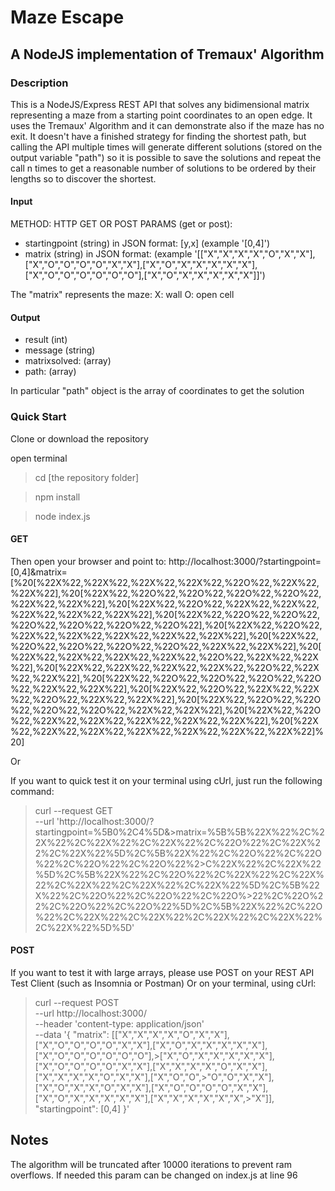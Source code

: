 # Maze Escape

## A NodeJS implementation of Tremaux' Algorithm

### Description

This is a NodeJS/Express REST API that solves any bidimensional matrix representing a maze from a starting point coordinates to an open edge.
It uses the Tremaux' Algorithm and it can demonstrate also if the maze has no exit.
It doesn't have a finished strategy for finding the shortest path, but calling the API multiple times will generate different solutions (stored on the output variable "path") so it is possible to save the solutions and repeat the call n times to get a reasonable number of solutions to be ordered by their lengths so to discover the shortest.

#### Input

METHOD: HTTP GET OR POST
PARAMS (get or post): 
- startingpoint (string) in JSON format: [y,x] (example '[0,4]')
- matrix (string) in JSON format: (example '[["X","X","X","X","O","X","X"],["X","O","O","O","O","X","X"],["X","O","X","X","X","X","X"],["X","O","O","O","O","O","O"],["X","O","X","X","X","X","X"]]')

The "matrix" represents the maze:
X: wall
O: open cell

#### Output

- result (int)
- message (string)
- matrixsolved: (array)
- path: (array)

In particular "path" object is the array of coordinates to get the solution



### Quick Start

Clone or download the repository

open terminal

> cd [the repository folder]


> npm install


> node index.js


#### GET
Then open your browser and point to:
http://localhost:3000/?startingpoint=[0,4]&matrix=[%20[%22X%22,%22X%22,%22X%22,%22X%22,%22O%22,%22X%22,%22X%22],%20[%22X%22,%22O%22,%22O%22,%22O%22,%22O%22,%22X%22,%22X%22],%20[%22X%22,%22O%22,%22X%22,%22X%22,%22X%22,%22X%22,%22X%22],%20[%22X%22,%22O%22,%22O%22,%22O%22,%22O%22,%22O%22,%22O%22],%20[%22X%22,%22O%22,%22X%22,%22X%22,%22X%22,%22X%22,%22X%22],%20[%22X%22,%22O%22,%22O%22,%22O%22,%22O%22,%22X%22,%22X%22],%20[%22X%22,%22X%22,%22X%22,%22X%22,%22O%22,%22X%22,%22X%22],%20[%22X%22,%22X%22,%22X%22,%22X%22,%22O%22,%22X%22,%22X%22],%20[%22X%22,%22O%22,%22O%22,%22O%22,%22O%22,%22X%22,%22X%22],%20[%22X%22,%22O%22,%22X%22,%22X%22,%22O%22,%22X%22,%22X%22],%20[%22X%22,%22O%22,%22O%22,%22O%22,%22O%22,%22X%22,%22X%22],%20[%22X%22,%22O%22,%22X%22,%22X%22,%22X%22,%22X%22,%22X%22],%20[%22X%22,%22X%22,%22X%22,%22X%22,%22X%22,%22X%22,%22X%22]%20]

Or

If you want to quick test it on your terminal using cUrl, just run the following command:

>curl --request GET \
>  --url 'http://localhost:3000/?startingpoint=%5B0%2C4%5D&>matrix=%5B%5B%22X%22%2C%22X%22%2C%22X%22%2C%22X%22%2C%22O%22%2C%22X%22%2C%22X%22%5D%2C%5B%22X%22%2C%22O%22%2C%22O%22%2C%22O%22%2C%22O%22%2>C%22X%22%2C%22X%22%5D%2C%5B%22X%22%2C%22O%22%2C%22X%22%2C%22X%22%2C%22X%22%2C%22X%22%2C%22X%22%5D%2C%5B%22X%22%2C%22O%22%2C%22O%22%2C%22O%>22%2C%22O%22%2C%22O%22%2C%22O%22%5D%2C%5B%22X%22%2C%22O%22%2C%22X%22%2C%22X%22%2C%22X%22%2C%22X%22%2C%22X%22%5D%5D'



#### POST
If you want to test it with large arrays, please use POST on your REST API Test Client (such as Insomnia or Postman)
Or on your terminal, using cUrl:


>curl --request POST \
>  --url http://localhost:3000/ \
>  --header 'content-type: application/json' \
>  --data '{
>	"matrix": [["X","X","X","X","O","X","X"],["X","O","O","O","O","X","X"],["X","O","X","X","X","X","X"],["X","O","O","O","O","O","O"],>["X","O","X","X","X","X","X"],["X","O","O","O","O","X","X"],["X","X","X","X","O","X","X"],["X","X","X","X","O","X","X"],["X","O","O",>"O","O","X","X"],["X","O","X","X","O","X","X"],["X","O","O","O","O","X","X"],["X","O","X","X","X","X","X"],["X","X","X","X","X","X",>"X"]],
>	"startingpoint": [0,4]
>}'


## Notes

The algorithm will be truncated after 10000 iterations to prevent ram overflows.
If needed this param can be changed on index.js at line 96


